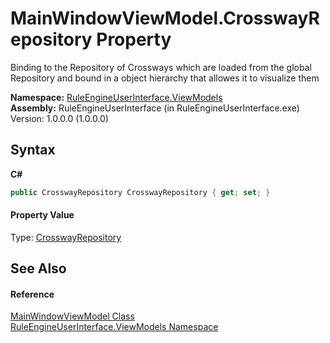 # MainWindowViewModel.CrosswayRepository Property 
 

Binding to the Repository of Crossways which are loaded from the global Repository and bound in a object hierarchy that allowes it to visualize them

**Namespace:**&nbsp;<a href="377a8103-f0df-ab0a-701b-9bd9e6cd9fea">RuleEngineUserInterface.ViewModels</a><br />**Assembly:**&nbsp;RuleEngineUserInterface (in RuleEngineUserInterface.exe) Version: 1.0.0.0 (1.0.0.0)

## Syntax

**C#**<br />
``` C#
public CrosswayRepository CrosswayRepository { get; set; }
```


#### Property Value
Type: <a href="15aa0abc-abc8-a121-0888-fc49dd79d919">CrosswayRepository</a>

## See Also


#### Reference
<a href="4d5a32fb-e61c-a55e-4def-8f2eb6962fb2">MainWindowViewModel Class</a><br /><a href="377a8103-f0df-ab0a-701b-9bd9e6cd9fea">RuleEngineUserInterface.ViewModels Namespace</a><br />